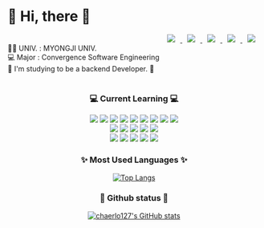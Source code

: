 <div><h1>👋  Hi, there 👋</h1></div>
<div align = right> <a href="https://www.instagram.com/chaeng._.ni_/">
    <img 
        src="http://img.shields.io/badge/-Insta-black?style=flat&logo=Instagram&link=https://instagram.com/chaeng._.ni_/"
        style="height : auto; margin-left : 10px; margin-right : 10px;"/>
</a> <a href="mailto:monynony0203@gmail.com">
    <img 
        src="https://img.shields.io/badge/Gmail-000000?style=flat&logo=Gmail&logoColor=white&link=mailto:monynony0203@gmail.com"
        style="height : auto; margin-left : 10px; margin-right : 10px;"/>
</a>
<a href="https://chaeng-ni.notion.site/e748ab73539f46b8b1f7d1e648206ae4">
    <img 
        src="https://img.shields.io/badge/Portfolio-000000?style=flat&logo=notion&logoColor=white&link=https://bony-squirrel-b48.notion.site/Ari-e748ab73539f46b8b1f7d1e648206ae4"
        style="height : auto; margin-left : 10px; margin-right : 10px;"/>
</a>
<a href="https://monynony0203.tistory.com/">
    <img 
        src="http://img.shields.io/badge/Tistory-000000?style=flat&logo=Tistory&link=https://monynony0203.tistory.com/"
        style="height : auto; margin-left : 10px; margin-right : 10px;"/>
</a>
<a href="https://velog.io/@chaerlo127/posts/">
    <img 
        src="http://img.shields.io/badge/Velog-000000?style=flat&logo=velog&link=https://velog.io/@chaerlo127/posts"
        style="height : auto; margin-left : 10px; margin-right : 10px;"/>
</a>
</div>
👩‍🎓 UNIV. : MYONGJI UNIV.<br>
  💻 Major : Convergence Software Engineering<br>
  🌱 I'm studying to be a backend Developer. 🌱 <br>
  <br>

<div align=center><h3>💻 Current Learning 💻</h3>
<div align=center> 
  <img src="https://img.shields.io/badge/JAVA-007396?style=flat&logo=java&logoColor=white">
  <img src="https://img.shields.io/badge/Python-3776AB?style=flat&logo=Python&logoColor=white">
  <img src="https://img.shields.io/badge/html5-E34F26?style=flat&logo=html5&logoColor=white">
  <img src="https://img.shields.io/badge/css-1572B6?style=flat&logo=css3&logoColor=white">
  <img src="https://img.shields.io/badge/JavaScript-F7DF1E?style=flat&logo=JavaScript&logoColor=white">  
  <img src="https://img.shields.io/badge/oracle-F80000?style=flat&logo=oracle&logoColor=white">
  <img src="https://img.shields.io/badge/mysql-4479A1?style=flat&logo=mysql&logoColor=white">
	<img src="https://img.shields.io/badge/R-276DC3?style=flat&logo=R&logoColor=white">
	<img src="https://img.shields.io/badge/kotlin-7F52FF?style=flat&logo=kotlin&logoColor=white">
  </div>
  <div align=center> 
   <img src="https://img.shields.io/badge/aws-232F3E?style=flat&logo=amazonaws&logoColor=white">
   <img src="https://img.shields.io/badge/Amazon RDS-527FFF?style=flat&logo=AmazonRDS&logoColor=white">
    <img src="https://img.shields.io/badge/Amazon EC2-FF9900?style=flat&logo=AmazonEC2&logoColor=white">
    <img src="https://img.shields.io/badge/Amazon S3-569A31?style=flat&logo=AmazonS3&logoColor=white">
    <img src="https://img.shields.io/badge/Docker-2496ED?style=flat&logo=Docker&logoColor=white">
<!--     <img src="https://img.shields.io/badge/Kubernetes-326CE5?style=flat&logo=Kubernetes&logoColor=white"> -->
  </div>
    <div align=center> 
<img src="https://img.shields.io/badge/spring-6DB33F?style=flat&logo=spring&logoColor=white">
<img src="https://img.shields.io/badge/springboot-6DB33F?style=flat&logo=springboot&logoColor=white">
  <img src="https://img.shields.io/badge/gradle-02303A?style=flat&logo=gradle&logoColor=white">
  <img src="https://img.shields.io/badge/github-181717?style=flat&logo=github&logoColor=white">
  <img src="https://img.shields.io/badge/git-F05032?style=flat&logo=git&logoColor=white">
</div>
<div align=center><h3>✨ Most Used Languages ✨</h3>

[![Top Langs](https://github-readme-stats.vercel.app/api/top-langs/?username=chaerlo127&layout=compact&theme=nightowl)](https://github.com/chaerlo127/chaerlo127)


<div align=center><h3>🌺 Github status 🌺</h3>

[![chaerlo127's GitHub stats](https://github-readme-stats.vercel.app/api?username=chaerlo127&theme=nightowl&ount_private=true)](https://github.com/chaerlo127/github-readme-stats)


<br>

	
  <!--[![Hits](https://hits.seeyoufarm.com/api/count/incr/badge.svg?url=https%3A%2F%2Fgithub.com%2Fchaerlo127&count_bg=%2379C83D&title_bg=%23555555&icon=&icon_color=%23E7E7E7&title=hits&edge_flat=false)](https://hits.seeyoufarm.com)-->
	
 </div>
 

<!--
**chaerlo127/chaerlo127** is a ✨ _special_ ✨ repository because its `README.md` (this file) appears on your GitHub profile.

Here are some ideas to get you started:

- 🔭 I’m currently working on ...
- 🌱 I’m currently learning ...
- 👯 I’m looking to collaborate on ...
- 🤔 I’m looking for help with ...
- 💬 Ask me about ...
- 📫 How to reach me: ...
- 😄 Pronouns: ...
- ⚡ Fun fact: ...
-->
